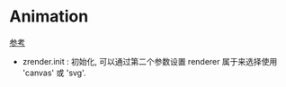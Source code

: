 # Animation

[参考](https://ecomfe.github.io/zrender-doc/public/examples/animation.html)

- zrender.init : 初始化, 可以通过第二个参数设置 renderer 属于来选择使用 'canvas' 或 'svg'.

